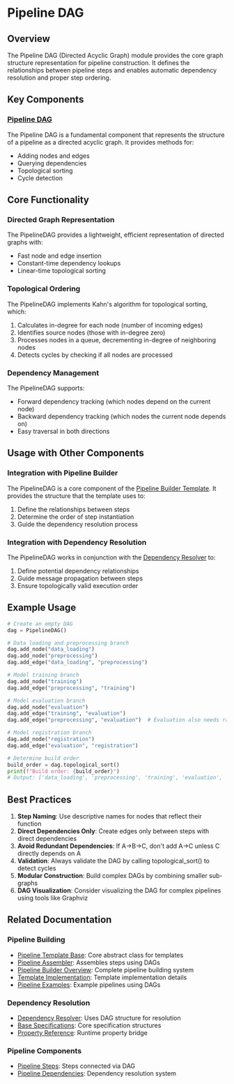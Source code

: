# Pipeline DAG

## Overview

The Pipeline DAG (Directed Acyclic Graph) module provides the core graph structure representation for pipeline construction. It defines the relationships between pipeline steps and enables automatic dependency resolution and proper step ordering.

## Key Components

### [Pipeline DAG](pipeline_dag.md)

The Pipeline DAG is a fundamental component that represents the structure of a pipeline as a directed acyclic graph. It provides methods for:

- Adding nodes and edges
- Querying dependencies
- Topological sorting
- Cycle detection

## Core Functionality

### Directed Graph Representation

The PipelineDAG provides a lightweight, efficient representation of directed graphs with:
- Fast node and edge insertion
- Constant-time dependency lookups
- Linear-time topological sorting

### Topological Ordering

The PipelineDAG implements Kahn's algorithm for topological sorting, which:
1. Calculates in-degree for each node (number of incoming edges)
2. Identifies source nodes (those with in-degree zero)
3. Processes nodes in a queue, decrementing in-degree of neighboring nodes
4. Detects cycles by checking if all nodes are processed

### Dependency Management

The PipelineDAG supports:
- Forward dependency tracking (which nodes depend on the current node)
- Backward dependency tracking (which nodes the current node depends on)
- Easy traversal in both directions

## Usage with Other Components

### Integration with Pipeline Builder

The PipelineDAG is a core component of the [Pipeline Builder Template](../pipeline_builder/pipeline_builder_template.md). It provides the structure that the template uses to:

1. Define the relationships between steps
2. Determine the order of step instantiation
3. Guide the dependency resolution process

### Integration with Dependency Resolution

The PipelineDAG works in conjunction with the [Dependency Resolver](../pipeline_deps/dependency_resolver.md) to:

1. Define potential dependency relationships
2. Guide message propagation between steps
3. Ensure topologically valid execution order

## Example Usage

```python
# Create an empty DAG
dag = PipelineDAG()

# Data loading and preprocessing branch
dag.add_node("data_loading")
dag.add_node("preprocessing")
dag.add_edge("data_loading", "preprocessing")

# Model training branch
dag.add_node("training")
dag.add_edge("preprocessing", "training")

# Model evaluation branch
dag.add_node("evaluation")
dag.add_edge("training", "evaluation")
dag.add_edge("preprocessing", "evaluation")  # Evaluation also needs raw data

# Model registration branch
dag.add_node("registration")
dag.add_edge("evaluation", "registration")

# Determine build order
build_order = dag.topological_sort()
print(f"Build order: {build_order}")
# Output: ['data_loading', 'preprocessing', 'training', 'evaluation', 'registration']
```

## Best Practices

1. **Step Naming**: Use descriptive names for nodes that reflect their function
2. **Direct Dependencies Only**: Create edges only between steps with direct dependencies
3. **Avoid Redundant Dependencies**: If A→B→C, don't add A→C unless C directly depends on A
4. **Validation**: Always validate the DAG by calling topological_sort() to detect cycles
5. **Modular Construction**: Build complex DAGs by combining smaller sub-graphs
6. **DAG Visualization**: Consider visualizing the DAG for complex pipelines using tools like Graphviz

## Related Documentation

### Pipeline Building
- [Pipeline Template Base](../pipeline_builder/pipeline_template_base.md): Core abstract class for templates
- [Pipeline Assembler](../pipeline_builder/pipeline_assembler.md): Assembles steps using DAGs
- [Pipeline Builder Overview](../pipeline_builder/README.md): Complete pipeline building system
- [Template Implementation](../pipeline_builder/template_implementation.md): Template implementation details
- [Pipeline Examples](../pipeline_builder/pipeline_examples.md): Example pipelines using DAGs

### Dependency Resolution
- [Dependency Resolver](../pipeline_deps/dependency_resolver.md): Uses DAG structure for resolution
- [Base Specifications](../pipeline_deps/base_specifications.md): Core specification structures
- [Property Reference](../pipeline_deps/property_reference.md): Runtime property bridge

### Pipeline Components
- [Pipeline Steps](../pipeline_steps/README.md): Steps connected via DAG
- [Pipeline Dependencies](../pipeline_deps/README.md): Dependency resolution system
